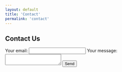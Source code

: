 ```yaml
---
layout: default
title: 'Contact'
permalink: 'contact'
---
```


## Contact Us
<form
  action="https://formspree.io/f/mnqogogl"
  method="POST"
>
  <label>
    Your email:
    <input type="text" name="_replyto">
  </label>
  <label>
    Your message:
    <textarea name="message"></textarea>
  </label>
  <button type="submit">Send</button>
</form>
